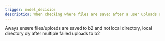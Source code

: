 ```yaml
---
trigger: model_decision
description: When checking where files are saved after a user uploads a file
---
```


Aways ensure files/uploads are saved to b2 and not local directory, local directory oly after multiple failed uploads to b2